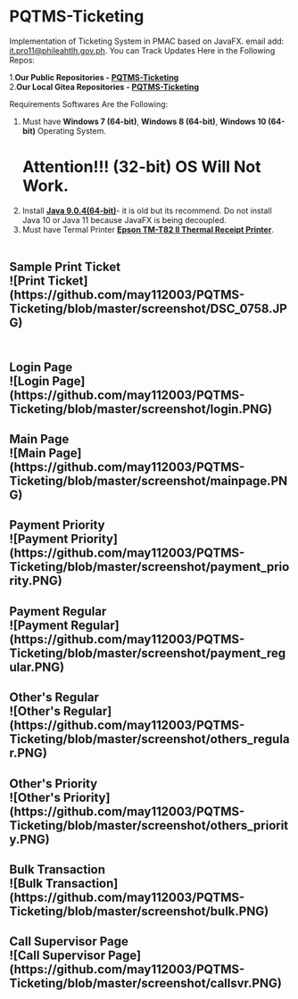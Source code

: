 # PQTMS-Ticketing
Implementation of Ticketing System in PMAC based on JavaFX. 
email add: it.pro11@phileahtlh.gov.ph.
You can Track Updates Here in the Following Repos:

1.<b>Our Public Repositories - <a href=https://github.com/may112003/PQTMS-Ticketing.git>PQTMS-Ticketing</a></b><br> 
2.<b>Our Local Gitea Repositories - <a href=https://172.22.124.91:300/may112003/PQTMS-Ticketing.git>PQTMS-Ticketing</a></b> 

Requirements Softwares Are the Following:

1. Must have <b>Windows 7 (64-bit)</b>, <b>Windows 8 (64-bit)</b>, <b>Windows 10 (64-bit)</b> Operating System.
   <h1>Attention!!! (32-bit) OS Will Not Work.</h1> 
2. Install <b><a href=https://www.oracle.com/technetwork/java/javase/9-0-4-relnotes-4021191.html>Java 9.0.4(64-bit)</a></b>- it is old    but its recommend. Do not install Java 10 or Java 11 because JavaFX is being decoupled.
3. Must have Termal Printer <b><a href=https://www.poscentral.com.au/epson-tm-t82ii-serial-usb-psu-black-thermal-receipt-printer.html>Epson TM-T82 II Thermal Receipt Printer</a></b>.<br><br>

<h2/>Sample Print Ticket<br>![Print Ticket](https://github.com/may112003/PQTMS-Ticketing/blob/master/screenshot/DSC_0758.JPG)<br>
<br>
<h2/>Login Page<br>![Login Page](https://github.com/may112003/PQTMS-Ticketing/blob/master/screenshot/login.PNG)<br>
<h2/>Main Page<br>![Main Page](https://github.com/may112003/PQTMS-Ticketing/blob/master/screenshot/mainpage.PNG)<br>
<h2/>Payment Priority<br>![Payment Priority](https://github.com/may112003/PQTMS-Ticketing/blob/master/screenshot/payment_priority.PNG)<br>
<h2/>Payment Regular<br>![Payment Regular](https://github.com/may112003/PQTMS-Ticketing/blob/master/screenshot/payment_regular.PNG)<br>
<h2/>Other's Regular<br>![Other's Regular](https://github.com/may112003/PQTMS-Ticketing/blob/master/screenshot/others_regular.PNG)<br>
<h2/>Other's Priority<br>![Other's Priority](https://github.com/may112003/PQTMS-Ticketing/blob/master/screenshot/others_priority.PNG)<br>
<h2/>Bulk Transaction<br>![Bulk Transaction](https://github.com/may112003/PQTMS-Ticketing/blob/master/screenshot/bulk.PNG)<br>
<h2/>Call Supervisor Page<br>![Call Supervisor Page](https://github.com/may112003/PQTMS-Ticketing/blob/master/screenshot/callsvr.PNG)<br>
